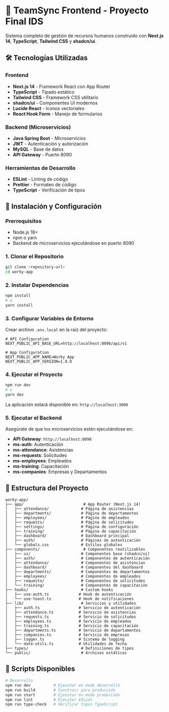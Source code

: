 # 🚀 TeamSync Frontend - Proyecto Final IDS

Sistema completo de gestión de recursos humanos construido con **Next.js 14**, **TypeScript**, **Tailwind CSS** y **shadcn/ui**.

## 🛠️ Tecnologías Utilizadas

### **Frontend**
- **Next.js 14** - Framework React con App Router
- **TypeScript** - Tipado estático
- **Tailwind CSS** - Framework CSS utilitario
- **shadcn/ui** - Componentes UI modernos
- **Lucide React** - Iconos vectoriales
- **React Hook Form** - Manejo de formularios

### **Backend (Microservicios)**
- **Java Spring Boot** - Microservicios
- **JWT** - Autenticación y autorización
- **MySQL** - Base de datos
- **API Gateway** - Puerto 8090

### **Herramientas de Desarrollo**
- **ESLint** - Linting de código
- **Prettier** - Formateo de código
- **TypeScript** - Verificación de tipos

## 🚀 Instalación y Configuración

### **Prerrequisitos**
- Node.js 18+ 
- npm o yarn
- Backend de microservicios ejecutándose en puerto 8090

### **1. Clonar el Repositorio**
```bash
git clone <repository-url>
cd worky-app
```

### **2. Instalar Dependencias**
```bash
npm install
# o
yarn install
```

### **3. Configurar Variables de Entorno**
Crear archivo `.env.local` en la raíz del proyecto:
```env
# API Configuration
NEXT_PUBLIC_API_BASE_URL=http://localhost:8090/api/v1

# App Configuration
NEXT_PUBLIC_APP_NAME=Worky App
NEXT_PUBLIC_APP_VERSION=1.0.0
```

### **4. Ejecutar el Proyecto**
```bash
npm run dev
# o
yarn dev
```

La aplicación estará disponible en: `http://localhost:3000`

### **5. Ejecutar el Backend**
Asegúrate de que los microservicios estén ejecutándose en:
- **API Gateway**: `http://localhost:8090`
- **ms-auth**: Autenticación
- **ms-attendance**: Asistencias
- **ms-requests**: Solicitudes
- **ms-employees**: Empleados
- **ms-training**: Capacitación
- **ms-companies**: Empresas y Departamentos

## 📁 Estructura del Proyecto

```
worky-app/
├── app/                          # App Router (Next.js 14)
│   ├── attendance/              # Página de asistencias
│   ├── departments/             # Página de departamentos
│   ├── employees/               # Página de empleados
│   ├── requests/                # Página de solicitudes
│   ├── settings/                # Página de configuración
│   ├── training/                # Página de capacitación
│   ├── dashboard/               # Dashboard principal
│   ├── auth/                    # Páginas de autenticación
│   └── globals.css              # Estilos globales
├── components/                   # Componentes reutilizables
│   ├── ui/                      # Componentes base (shadcn/ui)
│   ├── auth/                    # Componentes de autenticación
│   ├── attendance/              # Componentes de asistencias
│   ├── dashboard/               # Componentes del dashboard
│   ├── departments/             # Componentes de departamentos
│   ├── employees/               # Componentes de empleados
│   ├── requests/                # Componentes de solicitudes
│   └── training/                # Componentes de capacitación
├── hooks/                       # Custom hooks
│   ├── use-auth.ts             # Hook de autenticación
│   └── use-toast.ts            # Hook de notificaciones
├── lib/                         # Servicios y utilidades
│   ├── auth.ts                 # Servicio de autenticación
│   ├── attendance.ts           # Servicio de asistencias
│   ├── requests.ts             # Servicio de solicitudes
│   ├── employees.ts            # Servicio de empleados
│   ├── training.ts             # Servicio de capacitación
│   ├── departments.ts          # Servicio de departamentos
│   ├── companies.ts            # Servicio de empresas
│   ├── logger.ts               # Sistema de logging
│   └── date-utils.ts           # Utilidades de fecha
├── types/                       # Definiciones de tipos
└── public/                      # Archivos estáticos
```

## 🔧 Scripts Disponibles

```bash
# Desarrollo
npm run dev          # Ejecutar en modo desarrollo
npm run build        # Construir para producción
npm run start        # Ejecutar en modo producción
npm run lint         # Ejecutar ESLint
npm run type-check   # Verificar tipos TypeScript
```


